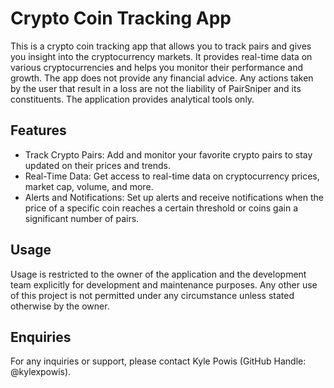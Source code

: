 # Crypto Coin Tracking App

This is a crypto coin tracking app that allows you to track pairs and gives you insight into the cryptocurrency markets. It provides real-time data on various cryptocurrencies and helps you monitor their performance and growth. The app does not provide any financial advice. Any actions taken by the user that result in a loss are not the liability of PairSniper and its constituents. The application provides analytical tools only.

## Features

- Track Crypto Pairs: Add and monitor your favorite crypto pairs to stay updated on their prices and trends.
- Real-Time Data: Get access to real-time data on cryptocurrency prices, market cap, volume, and more.
- Alerts and Notifications: Set up alerts and receive notifications when the price of a specific coin reaches a certain threshold or coins gain a significant number of pairs.

## Usage

Usage is restricted to the owner of the application and the development team explicitly for development and maintenance purposes. Any other use of this project is not permitted under any circumstance unless stated otherwise by the owner.

## Enquiries

For any inquiries or support, please contact Kyle Powis (GitHub Handle: @kylexpowis).